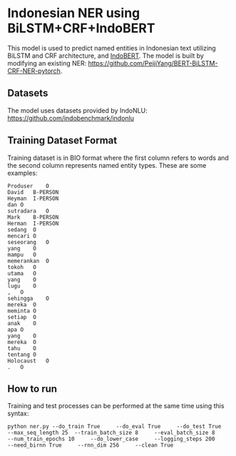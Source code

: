 # Indonesian NER using BiLSTM+CRF+IndoBERT
This model is used to predict named entities in Indonesian text utilizing BiLSTM and CRF architecture, and [IndoBERT](https://huggingface.co/indobenchmark/indobert-base-p1). The model is built by modifying an existing NER: https://github.com/PeijiYang/BERT-BiLSTM-CRF-NER-pytorch.
  
## Datasets
The model uses datasets provided by IndoNLU: https://github.com/indobenchmark/indonlu

## Training Dataset Format
Training dataset is in BIO format where the first column refers to words and the second column represents named entity types. These are some examples:
```
Produser	O
David	B-PERSON
Heyman	I-PERSON
dan	O
sutradara	O
Mark	B-PERSON
Herman	I-PERSON
sedang	O
mencari	O
seseorang	O
yang	O
mampu	O
memerankan	O
tokoh	O
utama	O
yang	O
lugu	O
,	O
sehingga	O
mereka	O
meminta	O
setiap	O
anak	O
apa	O
yang	O
mereka	O
tahu	O
tentang	O
Holocaust	O
.	O
```
## How to run
Training and test processes can be performed at the same time using this syntax:
```
python ner.py --do_train True     --do_eval True     --do_test True     --max_seq_length 25  --train_batch_size 8     --eval_batch_size 8     --num_train_epochs 10     --do_lower_case     --logging_steps 200     --need_birnn True     --rnn_dim 256     --clean True
```
